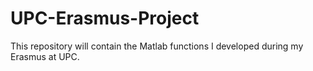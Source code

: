 # UPC-Erasmus-Project
This repository will contain the Matlab functions I developed during my Erasmus at UPC. 
